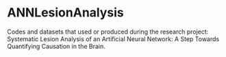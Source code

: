 # ANNLesionAnalysis
Codes and datasets that used or produced during the research project: Systematic Lesion Analysis of an Artificial Neural Network: A Step Towards Quantifying Causation in the Brain.
